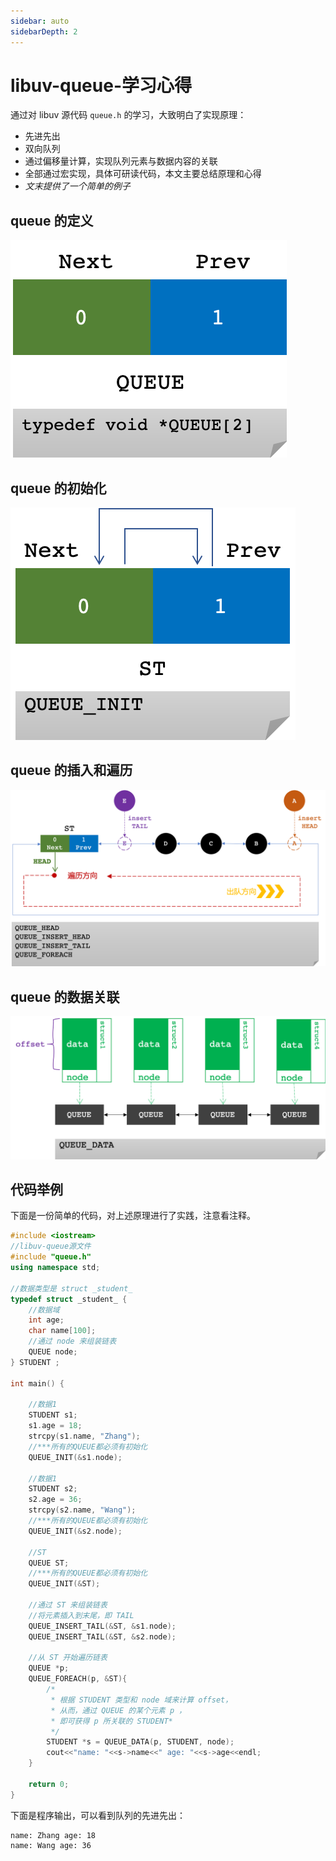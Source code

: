 ```yaml
---
sidebar: auto
sidebarDepth: 2
---
```


# libuv-queue-学习心得 

通过对 libuv 源代码 `queue.h` 的学习，大致明白了实现原理：

- 先进先出
- 双向队列
- 通过偏移量计算，实现队列元素与数据内容的关联
- 全部通过宏实现，具体可研读代码，本文主要总结原理和心得
- *文末提供了一个简单的例子*



## queue 的定义

![01](./PIC/libuv-queue-exp/01.png)



## queue 的初始化

![01](./PIC/libuv-queue-exp/02.png)



## queue 的插入和遍历

![01](./PIC/libuv-queue-exp/03.png)



## queue 的数据关联

![01](./PIC/libuv-queue-exp/04.png)



## 代码举例

下面是一份简单的代码，对上述原理进行了实践，注意看注释。

```cpp
#include <iostream>
//libuv-queue源文件
#include "queue.h"
using namespace std;

//数据类型是 struct _student_
typedef struct _student_ {
    //数据域
    int age;
    char name[100];
    //通过 node 来组装链表
    QUEUE node;
} STUDENT ;

int main() {

    //数据1
    STUDENT s1;
    s1.age = 18;
    strcpy(s1.name, "Zhang");
    //***所有的QUEUE都必须有初始化
    QUEUE_INIT(&s1.node);

    //数据1
    STUDENT s2;
    s2.age = 36;
    strcpy(s2.name, "Wang");
    //***所有的QUEUE都必须有初始化
    QUEUE_INIT(&s2.node);

    //ST
    QUEUE ST;
    //***所有的QUEUE都必须有初始化
    QUEUE_INIT(&ST);

    //通过 ST 来组装链表
    //将元素插入到末尾，即 TAIL
    QUEUE_INSERT_TAIL(&ST, &s1.node);
    QUEUE_INSERT_TAIL(&ST, &s2.node);

    //从 ST 开始遍历链表
    QUEUE *p;
    QUEUE_FOREACH(p, &ST){
        /*
         * 根据 STUDENT 类型和 node 域来计算 offset，
         * 从而，通过 QUEUE 的某个元素 p ，
         * 即可获得 p 所关联的 STUDENT*
         */
        STUDENT *s = QUEUE_DATA(p, STUDENT, node);
        cout<<"name: "<<s->name<<" age: "<<s->age<<endl;
    }

    return 0;
}
```

下面是程序输出，可以看到队列的先进先出：

```shell
name: Zhang age: 18
name: Wang age: 36
```

